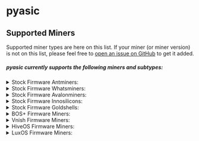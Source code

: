 # pyasic
## Supported Miners

Supported miner types are here on this list.  If your miner (or miner version) is not on this list, please feel free to [open an issue on GitHub](https://github.com/UpstreamData/pyasic/issues) to get it added.

##### pyasic currently supports the following miners and subtypes:
<style>
details {
    margin:0px;
    padding-top:0px;
    padding-bottom:0px;
}
</style>

<details>
<summary>Stock Firmware Antminers:</summary>
    <ul>
        <details>
            <summary>X3 Series:</summary>
                <ul>
                    <li><a href="../antminer/X3#d3">D3</a></li>
                    <li><a href="../antminer/X3#hs3">HS3</a></li>
                    <li><a href="../antminer/X3#l3_1">L3+</a></li>
                </ul>
        </details>
        <details>
            <summary>X5 Series:</summary>
                <ul>
                    <li><a href="../antminer/X5#dr5">DR5</a></li>
                </ul>
        </details>
        <details>
            <summary>X7 Series:</summary>
                <ul>
                    <li><a href="../antminer/X7#l7">L7</a></li>
                </ul>
        </details>
        <details>
            <summary>X9 Series:</summary>
                <ul>
                    <li><a href="../antminer/X9#e9pro">E9Pro</a></li>
                    <li><a href="../antminer/X9#s9">S9</a></li>
                    <li><a href="../antminer/X9#s9i">S9i</a></li>
                    <li><a href="../antminer/X9#s9j">S9j</a></li>
                    <li><a href="../antminer/X9#t9">T9</a></li>
                </ul>
        </details>
        <details>
            <summary>X15 Series:</summary>
                <ul>
                    <li><a href="../antminer/X15#z15">Z15</a></li>
                </ul>
        </details>
        <details>
            <summary>X17 Series:</summary>
                <ul>
                    <li><a href="../antminer/X17#s17">S17</a></li>
                    <li><a href="../antminer/X17#s17_1">S17+</a></li>
                    <li><a href="../antminer/X17#s17-pro">S17 Pro</a></li>
                    <li><a href="../antminer/X17#s17e">S17e</a></li>
                    <li><a href="../antminer/X17#t17">T17</a></li>
                    <li><a href="../antminer/X17#t17_1">T17+</a></li>
                    <li><a href="../antminer/X17#t17e">T17e</a></li>
                </ul>
        </details>
        <details>
            <summary>X19 Series:</summary>
                <ul>
                    <li><a href="../antminer/X19#s19">S19</a></li>
                    <li><a href="../antminer/X19#s19l">S19L</a></li>
                    <li><a href="../antminer/X19#s19-pro">S19 Pro</a></li>
                    <li><a href="../antminer/X19#s19j">S19j</a></li>
                    <li><a href="../antminer/X19#s19i">S19i</a></li>
                    <li><a href="../antminer/X19#s19_1">S19+</a></li>
                    <li><a href="../antminer/X19#s19j-no-pic">S19j No PIC</a></li>
                    <li><a href="../antminer/X19#s19-pro_1">S19 Pro+</a></li>
                    <li><a href="../antminer/X19#s19j-pro">S19j Pro</a></li>
                    <li><a href="../antminer/X19#s19-xp">S19 XP</a></li>
                    <li><a href="../antminer/X19#s19a">S19a</a></li>
                    <li><a href="../antminer/X19#s19a-pro">S19a Pro</a></li>
                    <li><a href="../antminer/X19#t19">T19</a></li>
                </ul>
        </details>
    </ul>
</details>
<details>
<summary>Stock Firmware Whatsminers:</summary>
    <ul>
        <details>
            <summary>M2X Series:</summary>
                <ul>
                    <li><a href="../whatsminer/M2X#m20-v10">M20 V10</a></li>
                    <li><a href="../whatsminer/M2X#m20s-v10">M20S V10</a></li>
                    <li><a href="../whatsminer/M2X#m20s-v20">M20S V20</a></li>
                    <li><a href="../whatsminer/M2X#m20s-v30">M20S V30</a></li>
                    <li><a href="../whatsminer/M2X#m20p-v10">M20P V10</a></li>
                    <li><a href="../whatsminer/M2X#m20p-v30">M20P V30</a></li>
                    <li><a href="../whatsminer/M2X#m20s_1-v30">M20S+ V30</a></li>
                    <li><a href="../whatsminer/M2X#m21-v10">M21 V10</a></li>
                    <li><a href="../whatsminer/M2X#m21s-v20">M21S V20</a></li>
                    <li><a href="../whatsminer/M2X#m21s-v60">M21S V60</a></li>
                    <li><a href="../whatsminer/M2X#m21s-v70">M21S V70</a></li>
                    <li><a href="../whatsminer/M2X#m21s_1-v20">M21S+ V20</a></li>
                    <li><a href="../whatsminer/M2X#m29-v10">M29 V10</a></li>
                </ul>
        </details>
        <details>
            <summary>M3X Series:</summary>
                <ul>
                    <li><a href="../whatsminer/M3X#m30-v10">M30 V10</a></li>
                    <li><a href="../whatsminer/M3X#m30-v20">M30 V20</a></li>
                    <li><a href="../whatsminer/M3X#m30k-v10">M30K V10</a></li>
                    <li><a href="../whatsminer/M3X#m30l-v10">M30L V10</a></li>
                    <li><a href="../whatsminer/M3X#m30s-v10">M30S V10</a></li>
                    <li><a href="../whatsminer/M3X#m30s-v20">M30S V20</a></li>
                    <li><a href="../whatsminer/M3X#m30s-v30">M30S V30</a></li>
                    <li><a href="../whatsminer/M3X#m30s-v40">M30S V40</a></li>
                    <li><a href="../whatsminer/M3X#m30s-v50">M30S V50</a></li>
                    <li><a href="../whatsminer/M3X#m30s-v60">M30S V60</a></li>
                    <li><a href="../whatsminer/M3X#m30s-v70">M30S V70</a></li>
                    <li><a href="../whatsminer/M3X#m30s-v80">M30S V80</a></li>
                    <li><a href="../whatsminer/M3X#m30s-ve10">M30S VE10</a></li>
                    <li><a href="../whatsminer/M3X#m30s-ve20">M30S VE20</a></li>
                    <li><a href="../whatsminer/M3X#m30s-ve30">M30S VE30</a></li>
                    <li><a href="../whatsminer/M3X#m30s-ve40">M30S VE40</a></li>
                    <li><a href="../whatsminer/M3X#m30s-ve50">M30S VE50</a></li>
                    <li><a href="../whatsminer/M3X#m30s-ve60">M30S VE60</a></li>
                    <li><a href="../whatsminer/M3X#m30s-ve70">M30S VE70</a></li>
                    <li><a href="../whatsminer/M3X#m30s-vf10">M30S VF10</a></li>
                    <li><a href="../whatsminer/M3X#m30s-vf20">M30S VF20</a></li>
                    <li><a href="../whatsminer/M3X#m30s-vf30">M30S VF30</a></li>
                    <li><a href="../whatsminer/M3X#m30s-vg10">M30S VG10</a></li>
                    <li><a href="../whatsminer/M3X#m30s-vg20">M30S VG20</a></li>
                    <li><a href="../whatsminer/M3X#m30s-vg30">M30S VG30</a></li>
                    <li><a href="../whatsminer/M3X#m30s-vg40">M30S VG40</a></li>
                    <li><a href="../whatsminer/M3X#m30s-vh10">M30S VH10</a></li>
                    <li><a href="../whatsminer/M3X#m30s-vh20">M30S VH20</a></li>
                    <li><a href="../whatsminer/M3X#m30s-vh30">M30S VH30</a></li>
                    <li><a href="../whatsminer/M3X#m30s-vh40">M30S VH40</a></li>
                    <li><a href="../whatsminer/M3X#m30s-vh50">M30S VH50</a></li>
                    <li><a href="../whatsminer/M3X#m30s-vh60">M30S VH60</a></li>
                    <li><a href="../whatsminer/M3X#m30s-vi20">M30S VI20</a></li>
                    <li><a href="../whatsminer/M3X#m30s_1-v10">M30S+ V10</a></li>
                    <li><a href="../whatsminer/M3X#m30s_1-v20">M30S+ V20</a></li>
                    <li><a href="../whatsminer/M3X#m30s_1-v30">M30S+ V30</a></li>
                    <li><a href="../whatsminer/M3X#m30s_1-v40">M30S+ V40</a></li>
                    <li><a href="../whatsminer/M3X#m30s_1-v50">M30S+ V50</a></li>
                    <li><a href="../whatsminer/M3X#m30s_1-v60">M30S+ V60</a></li>
                    <li><a href="../whatsminer/M3X#m30s_1-v70">M30S+ V70</a></li>
                    <li><a href="../whatsminer/M3X#m30s_1-v80">M30S+ V80</a></li>
                    <li><a href="../whatsminer/M3X#m30s_1-v90">M30S+ V90</a></li>
                    <li><a href="../whatsminer/M3X#m30s_1-v100">M30S+ V100</a></li>
                    <li><a href="../whatsminer/M3X#m30s_1-ve30">M30S+ VE30</a></li>
                    <li><a href="../whatsminer/M3X#m30s_1-ve40">M30S+ VE40</a></li>
                    <li><a href="../whatsminer/M3X#m30s_1-ve50">M30S+ VE50</a></li>
                    <li><a href="../whatsminer/M3X#m30s_1-ve60">M30S+ VE60</a></li>
                    <li><a href="../whatsminer/M3X#m30s_1-ve70">M30S+ VE70</a></li>
                    <li><a href="../whatsminer/M3X#m30s_1-ve80">M30S+ VE80</a></li>
                    <li><a href="../whatsminer/M3X#m30s_1-ve90">M30S+ VE90</a></li>
                    <li><a href="../whatsminer/M3X#m30s_1-ve100">M30S+ VE100</a></li>
                    <li><a href="../whatsminer/M3X#m30s_1-vf20">M30S+ VF20</a></li>
                    <li><a href="../whatsminer/M3X#m30s_1-vf30">M30S+ VF30</a></li>
                    <li><a href="../whatsminer/M3X#m30s_1-vg20">M30S+ VG20</a></li>
                    <li><a href="../whatsminer/M3X#m30s_1-vg30">M30S+ VG30</a></li>
                    <li><a href="../whatsminer/M3X#m30s_1-vg40">M30S+ VG40</a></li>
                    <li><a href="../whatsminer/M3X#m30s_1-vg50">M30S+ VG50</a></li>
                    <li><a href="../whatsminer/M3X#m30s_1-vg60">M30S+ VG60</a></li>
                    <li><a href="../whatsminer/M3X#m30s_1-vh10">M30S+ VH10</a></li>
                    <li><a href="../whatsminer/M3X#m30s_1-vh20">M30S+ VH20</a></li>
                    <li><a href="../whatsminer/M3X#m30s_1-vh30">M30S+ VH30</a></li>
                    <li><a href="../whatsminer/M3X#m30s_1-vh40">M30S+ VH40</a></li>
                    <li><a href="../whatsminer/M3X#m30s_1-vh50">M30S+ VH50</a></li>
                    <li><a href="../whatsminer/M3X#m30s_1-vh60">M30S+ VH60</a></li>
                    <li><a href="../whatsminer/M3X#m30s_1_1-v10">M30S++ V10</a></li>
                    <li><a href="../whatsminer/M3X#m30s_1_1-v20">M30S++ V20</a></li>
                    <li><a href="../whatsminer/M3X#m30s_1_1-ve30">M30S++ VE30</a></li>
                    <li><a href="../whatsminer/M3X#m30s_1_1-ve40">M30S++ VE40</a></li>
                    <li><a href="../whatsminer/M3X#m30s_1_1-ve50">M30S++ VE50</a></li>
                    <li><a href="../whatsminer/M3X#m30s_1_1-vf40">M30S++ VF40</a></li>
                    <li><a href="../whatsminer/M3X#m30s_1_1-vg30">M30S++ VG30</a></li>
                    <li><a href="../whatsminer/M3X#m30s_1_1-vg40">M30S++ VG40</a></li>
                    <li><a href="../whatsminer/M3X#m30s_1_1-vg50">M30S++ VG50</a></li>
                    <li><a href="../whatsminer/M3X#m30s_1_1-vh10">M30S++ VH10</a></li>
                    <li><a href="../whatsminer/M3X#m30s_1_1-vh20">M30S++ VH20</a></li>
                    <li><a href="../whatsminer/M3X#m30s_1_1-vh30">M30S++ VH30</a></li>
                    <li><a href="../whatsminer/M3X#m30s_1_1-vh40">M30S++ VH40</a></li>
                    <li><a href="../whatsminer/M3X#m30s_1_1-vh50">M30S++ VH50</a></li>
                    <li><a href="../whatsminer/M3X#m30s_1_1-vh60">M30S++ VH60</a></li>
                    <li><a href="../whatsminer/M3X#m30s_1_1-vh70">M30S++ VH70</a></li>
                    <li><a href="../whatsminer/M3X#m30s_1_1-vh80">M30S++ VH80</a></li>
                    <li><a href="../whatsminer/M3X#m30s_1_1-vh90">M30S++ VH90</a></li>
                    <li><a href="../whatsminer/M3X#m30s_1_1-vh100">M30S++ VH100</a></li>
                    <li><a href="../whatsminer/M3X#m30s_1_1-vj20">M30S++ VJ20</a></li>
                    <li><a href="../whatsminer/M3X#m30s_1_1-vj30">M30S++ VJ30</a></li>
                    <li><a href="../whatsminer/M3X#m31-v10">M31 V10</a></li>
                    <li><a href="../whatsminer/M3X#m31-v20">M31 V20</a></li>
                    <li><a href="../whatsminer/M3X#m31h-v10">M31H V10</a></li>
                    <li><a href="../whatsminer/M3X#m31h-v40">M31H V40</a></li>
                    <li><a href="../whatsminer/M3X#m30l-v10">M30L V10</a></li>
                    <li><a href="../whatsminer/M3X#m31s-v10">M31S V10</a></li>
                    <li><a href="../whatsminer/M3X#m31s-v20">M31S V20</a></li>
                    <li><a href="../whatsminer/M3X#m31s-v30">M31S V30</a></li>
                    <li><a href="../whatsminer/M3X#m31s-v40">M31S V40</a></li>
                    <li><a href="../whatsminer/M3X#m31s-v50">M31S V50</a></li>
                    <li><a href="../whatsminer/M3X#m31s-v60">M31S V60</a></li>
                    <li><a href="../whatsminer/M3X#m31s-v70">M31S V70</a></li>
                    <li><a href="../whatsminer/M3X#m31s-v80">M31S V80</a></li>
                    <li><a href="../whatsminer/M3X#m31s-v90">M31S V90</a></li>
                    <li><a href="../whatsminer/M3X#m31s-ve10">M31S VE10</a></li>
                    <li><a href="../whatsminer/M3X#m31s-ve20">M31S VE20</a></li>
                    <li><a href="../whatsminer/M3X#m31s-ve30">M31S VE30</a></li>
                    <li><a href="../whatsminer/M3X#m31se-v10">M31SE V10</a></li>
                    <li><a href="../whatsminer/M3X#m31se-v20">M31SE V20</a></li>
                    <li><a href="../whatsminer/M3X#m31se-v30">M31SE V30</a></li>
                    <li><a href="../whatsminer/M3X#m31s_1-v10">M31S+ V10</a></li>
                    <li><a href="../whatsminer/M3X#m31s_1-v20">M31S+ V20</a></li>
                    <li><a href="../whatsminer/M3X#m31s_1-v30">M31S+ V30</a></li>
                    <li><a href="../whatsminer/M3X#m31s_1-v40">M31S+ V40</a></li>
                    <li><a href="../whatsminer/M3X#m31s_1-v50">M31S+ V50</a></li>
                    <li><a href="../whatsminer/M3X#m31s_1-v60">M31S+ V60</a></li>
                    <li><a href="../whatsminer/M3X#m31s_1-v80">M31S+ V80</a></li>
                    <li><a href="../whatsminer/M3X#m31s_1-v90">M31S+ V90</a></li>
                    <li><a href="../whatsminer/M3X#m31s_1-v100">M31S+ V100</a></li>
                    <li><a href="../whatsminer/M3X#m31s_1-ve10">M31S+ VE10</a></li>
                    <li><a href="../whatsminer/M3X#m31s_1-ve20">M31S+ VE20</a></li>
                    <li><a href="../whatsminer/M3X#m31s_1-ve30">M31S+ VE30</a></li>
                    <li><a href="../whatsminer/M3X#m31s_1-ve40">M31S+ VE40</a></li>
                    <li><a href="../whatsminer/M3X#m31s_1-ve50">M31S+ VE50</a></li>
                    <li><a href="../whatsminer/M3X#m31s_1-ve60">M31S+ VE60</a></li>
                    <li><a href="../whatsminer/M3X#m31s_1-ve80">M31S+ VE80</a></li>
                    <li><a href="../whatsminer/M3X#m31s_1-vf20">M31S+ VF20</a></li>
                    <li><a href="../whatsminer/M3X#m31s_1-vf30">M31S+ VF30</a></li>
                    <li><a href="../whatsminer/M3X#m31s_1-vg20">M31S+ VG20</a></li>
                    <li><a href="../whatsminer/M3X#m31s_1-vg30">M31S+ VG30</a></li>
                    <li><a href="../whatsminer/M3X#m32-v10">M32 V10</a></li>
                    <li><a href="../whatsminer/M3X#m32-v20">M32 V20</a></li>
                    <li><a href="../whatsminer/M3X#m33-v10">M33 V10</a></li>
                    <li><a href="../whatsminer/M3X#m33-v20">M33 V20</a></li>
                    <li><a href="../whatsminer/M3X#m33-v30">M33 V30</a></li>
                    <li><a href="../whatsminer/M3X#m33s-vg30">M33S VG30</a></li>
                    <li><a href="../whatsminer/M3X#m33s_1-vg20">M33S+ VG20</a></li>
                    <li><a href="../whatsminer/M3X#m33s_1-vh20">M33S+ VH20</a></li>
                    <li><a href="../whatsminer/M3X#m33s_1-vh30">M33S+ VH30</a></li>
                    <li><a href="../whatsminer/M3X#m33s_1_1-vh20">M33S++ VH20</a></li>
                    <li><a href="../whatsminer/M3X#m33s_1_1-vh30">M33S++ VH30</a></li>
                    <li><a href="../whatsminer/M3X#m33s_1_1-vg40">M33S++ VG40</a></li>
                    <li><a href="../whatsminer/M3X#m34s_1-ve10">M34S+ VE10</a></li>
                    <li><a href="../whatsminer/M3X#m36s-ve10">M36S VE10</a></li>
                    <li><a href="../whatsminer/M3X#m36s_1-vg30">M36S+ VG30</a></li>
                    <li><a href="../whatsminer/M3X#m36s_1_1-vh30">M36S++ VH30</a></li>
                    <li><a href="../whatsminer/M3X#m39-v10">M39 V10</a></li>
                    <li><a href="../whatsminer/M3X#m39-v20">M39 V20</a></li>
                    <li><a href="../whatsminer/M3X#m39-v30">M39 V30</a></li>
                </ul>
        </details>
        <details>
            <summary>M5X Series:</summary>
                <ul>
                    <li><a href="../whatsminer/M5X#m50-ve30">M50 VE30</a></li>
                    <li><a href="../whatsminer/M5X#m50-vg30">M50 VG30</a></li>
                    <li><a href="../whatsminer/M5X#m50-vh10">M50 VH10</a></li>
                    <li><a href="../whatsminer/M5X#m50-vh20">M50 VH20</a></li>
                    <li><a href="../whatsminer/M5X#m50-vh30">M50 VH30</a></li>
                    <li><a href="../whatsminer/M5X#m50-vh40">M50 VH40</a></li>
                    <li><a href="../whatsminer/M5X#m50-vh50">M50 VH50</a></li>
                    <li><a href="../whatsminer/M5X#m50-vh60">M50 VH60</a></li>
                    <li><a href="../whatsminer/M5X#m50-vh70">M50 VH70</a></li>
                    <li><a href="../whatsminer/M5X#m50-vh80">M50 VH80</a></li>
                    <li><a href="../whatsminer/M5X#m50-vj10">M50 VJ10</a></li>
                    <li><a href="../whatsminer/M5X#m50-vj20">M50 VJ20</a></li>
                    <li><a href="../whatsminer/M5X#m50-vj30">M50 VJ30</a></li>
                    <li><a href="../whatsminer/M5X#m50s-vj10">M50S VJ10</a></li>
                    <li><a href="../whatsminer/M5X#m50s-vj20">M50S VJ20</a></li>
                    <li><a href="../whatsminer/M5X#m50s-vj30">M50S VJ30</a></li>
                    <li><a href="../whatsminer/M5X#m50s-vh10">M50S VH10</a></li>
                    <li><a href="../whatsminer/M5X#m50s-vh20">M50S VH20</a></li>
                    <li><a href="../whatsminer/M5X#m50s-vh30">M50S VH30</a></li>
                    <li><a href="../whatsminer/M5X#m50s-vh40">M50S VH40</a></li>
                    <li><a href="../whatsminer/M5X#m50s-vh50">M50S VH50</a></li>
                    <li><a href="../whatsminer/M5X#m50s_1-vh30">M50S+ VH30</a></li>
                    <li><a href="../whatsminer/M5X#m50s_1-vh40">M50S+ VH40</a></li>
                    <li><a href="../whatsminer/M5X#m50s_1-vj30">M50S+ VJ30</a></li>
                    <li><a href="../whatsminer/M5X#m50s_1-vk20">M50S+ VK20</a></li>
                    <li><a href="../whatsminer/M5X#m50s_1_1-vk10">M50S++ VK10</a></li>
                    <li><a href="../whatsminer/M5X#m50s_1_1-vk20">M50S++ VK20</a></li>
                    <li><a href="../whatsminer/M5X#m50s_1_1-vk30">M50S++ VK30</a></li>
                    <li><a href="../whatsminer/M5X#m53-vh30">M53 VH30</a></li>
                    <li><a href="../whatsminer/M5X#m53s-vh30">M53S VH30</a></li>
                    <li><a href="../whatsminer/M5X#m53s_1-vj30">M53S+ VJ30</a></li>
                    <li><a href="../whatsminer/M5X#m56-vh30">M56 VH30</a></li>
                    <li><a href="../whatsminer/M5X#m56s-vh30">M56S VH30</a></li>
                    <li><a href="../whatsminer/M5X#m56s_1-vj30">M56S+ VJ30</a></li>
                    <li><a href="../whatsminer/M5X#m59-vh30">M59 VH30</a></li>
                </ul>
        </details>
    </ul>
</details>
<details>
<summary>Stock Firmware Avalonminers:</summary>
    <ul>
        <details>
            <summary>A7X Series:</summary>
                <ul>
                    <li><a href="../avalonminer/A7X#avalon-721">Avalon 721</a></li>
                    <li><a href="../avalonminer/A7X#avalon-741">Avalon 741</a></li>
                    <li><a href="../avalonminer/A7X#avalon-761">Avalon 761</a></li>
                </ul>
        </details>
        <details>
            <summary>A8X Series:</summary>
                <ul>
                    <li><a href="../avalonminer/A8X#avalon-821">Avalon 821</a></li>
                    <li><a href="../avalonminer/A8X#avalon-841">Avalon 841</a></li>
                    <li><a href="../avalonminer/A8X#avalon-851">Avalon 851</a></li>
                </ul>
        </details>
        <details>
            <summary>A9X Series:</summary>
                <ul>
                    <li><a href="../avalonminer/A9X#avalon-921">Avalon 921</a></li>
                </ul>
        </details>
        <details>
            <summary>A10X Series:</summary>
                <ul>
                    <li><a href="../avalonminer/A10X#avalon-1026">Avalon 1026</a></li>
                    <li><a href="../avalonminer/A10X#avalon-1047">Avalon 1047</a></li>
                    <li><a href="../avalonminer/A10X#avalon-1066">Avalon 1066</a></li>
                </ul>
        </details>
        <details>
            <summary>A11X Series:</summary>
                <ul>
                    <li><a href="../avalonminer/A11X#avalon-1166-pro">Avalon 1166 Pro</a></li>
                </ul>
        </details>
        <details>
            <summary>A12X Series:</summary>
                <ul>
                    <li><a href="../avalonminer/A12X#avalon-1246">Avalon 1246</a></li>
                </ul>
        </details>
    </ul>
</details>
<details>
<summary>Stock Firmware Innosilicons:</summary>
    <ul>
        <details>
            <summary>T3X Series:</summary>
                <ul>
                    <li><a href="../innosilicon/T3X#t3h_1">T3H+</a></li>
                </ul>
        </details>
        <details>
            <summary>A10X Series:</summary>
                <ul>
                    <li><a href="../innosilicon/A10X#a10x">A10X</a></li>
                </ul>
        </details>
    </ul>
</details>
<details>
<summary>Stock Firmware Goldshells:</summary>
    <ul>
        <details>
            <summary>X5 Series:</summary>
                <ul>
                    <li><a href="../goldshell/X5#ck5">CK5</a></li>
                    <li><a href="../goldshell/X5#hs5">HS5</a></li>
                    <li><a href="../goldshell/X5#kd5">KD5</a></li>
                </ul>
        </details>
        <details>
            <summary>XMax Series:</summary>
                <ul>
                    <li><a href="../goldshell/XMax#kd-max">KD Max</a></li>
                </ul>
        </details>
    </ul>
</details>
<details>
<summary>BOS+ Firmware Miners:</summary>
    <ul>
        <details>
            <summary>X9 Series:</summary>
                <ul>
                    <li><a href="../antminer/X9#s9-bos">S9 (BOS)</a></li>
                </ul>
        </details>
        <details>
            <summary>X17 Series:</summary>
                <ul>
                    <li><a href="../antminer/X17#s17-bos">S17 (BOS)</a></li>
                    <li><a href="../antminer/X17#s17_1-bos">S17+ (BOS)</a></li>
                    <li><a href="../antminer/X17#s17-pro-bos">S17 Pro (BOS)</a></li>
                    <li><a href="../antminer/X17#s17e-bos">S17e (BOS)</a></li>
                    <li><a href="../antminer/X17#t17-bos">T17 (BOS)</a></li>
                    <li><a href="../antminer/X17#t17_1-bos">T17+ (BOS)</a></li>
                    <li><a href="../antminer/X17#t17e-bos">T17e (BOS)</a></li>
                </ul>
        </details>
        <details>
            <summary>X19 Series:</summary>
                <ul>
                    <li><a href="../antminer/X19#s19-bos">S19 (BOS)</a></li>
                    <li><a href="../antminer/X19#s19-pro-bos">S19 Pro (BOS)</a></li>
                    <li><a href="../antminer/X19#s19j-bos">S19j (BOS)</a></li>
                    <li><a href="../antminer/X19#s19j-no-pic-bos">S19j No PIC (BOS)</a></li>
                    <li><a href="../antminer/X19#s19j-pro-bos">S19j Pro (BOS)</a></li>
                    <li><a href="../antminer/X19#s19j-pro-bos">S19j Pro (BOS)</a></li>
                    <li><a href="../antminer/X19#t19-bos">T19 (BOS)</a></li>
                </ul>
        </details>
    </ul>
</details>
<details>
<summary>Vnish Firmware Miners:</summary>
    <ul>
        <details>
            <summary>X3 Series:</summary>
                <ul>
                    <li><a href="../antminer/X3#l3_1-vnish">L3+ (VNish)</a></li>
                </ul>
        </details>
        <details>
            <summary>X17 Series:</summary>
                <ul>
                    <li><a href="../antminer/X17#s17_1-vnish">S17+ (VNish)</a></li>
                    <li><a href="../antminer/X17#s17-pro-vnish">S17 Pro (VNish)</a></li>
                </ul>
        </details>
        <details>
            <summary>X19 Series:</summary>
                <ul>
                    <li><a href="../antminer/X19#s19-vnish">S19 (VNish)</a></li>
                    <li><a href="../antminer/X19#s19-no-pic-vnish">S19 No PIC (VNish)</a></li>
                    <li><a href="../antminer/X19#s19-pro-vnish">S19 Pro (VNish)</a></li>
                    <li><a href="../antminer/X19#s19j-vnish">S19j (VNish)</a></li>
                    <li><a href="../antminer/X19#s19j-pro-vnish">S19j Pro (VNish)</a></li>
                    <li><a href="../antminer/X19#s19a-vnish">S19a (VNish)</a></li>
                    <li><a href="../antminer/X19#s19a-pro-vnish">S19a Pro (VNish)</a></li>
                    <li><a href="../antminer/X19#t19-vnish">T19 (VNish)</a></li>
                </ul>
        </details>
    </ul>
</details>
<details>
<summary>HiveOS Firmware Miners:</summary>
    <ul>
        <details>
            <summary>X9 Series:</summary>
                <ul>
                    <li><a href="../antminer/X9#t9-hiveon">T9 (Hiveon)</a></li>
                </ul>
        </details>
    </ul>
</details>
<details>
<summary>LuxOS Firmware Miners:</summary>
    <ul>
        <details>
            <summary>X9 Series:</summary>
                <ul>
                    <li><a href="../antminer/X9#s9-luxos">S9 (LuxOS)</a></li>
                </ul>
        </details>
    </ul>
</details>